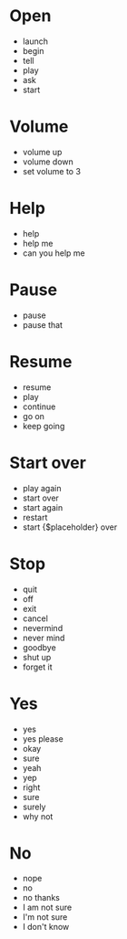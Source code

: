 # Open
- launch
- begin
- tell
- play
- ask
- start

# Volume
- volume up
- volume down
- set volume to 3

# Help
- help
- help me
- can you help me

# Pause
- pause
- pause that

# Resume
- resume 
- play
- continue
- go on
- keep going

# Start over
- play again
- start over
- start again
- restart
- start {$placeholder} over

# Stop
- quit
- off
- exit
- cancel
- nevermind
- never mind
- goodbye
- shut up
- forget it

# Yes
- yes
- yes please
- okay
- sure
- yeah
- yep
- right
- sure
- surely
- why not

# No
- nope
- no
- no thanks 
- I am not sure
- I'm not sure
- I don't know





